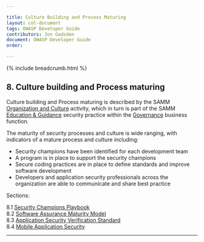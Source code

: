 ```yaml
---

title: Culture Building and Process Maturing
layout: col-document
tags: OWASP Developer Guide
contributors: Jon Gadsden
document: OWASP Developer Guide
order:

---
```


{% include breadcrumb.html %}

## 8. Culture building and Process maturing

Culture building and Process maturing is described by the SAMM [Organization and Culture][sammgegoc] activity,
which in turn is part of the SAMM [Education & Guidance][sammgeg] security practice
within the [Governance][sammg] business function.

The maturity of security processes and culture is wide ranging, with indicators of a mature process and culture including:

* Security champions have been identified for each development team
* A program is in place to support the security champions
* Secure coding practices are in place to define standards and improve software development
* Developers and application security professionals across the organization are able to communicate and share best practice

Sections:

8.1 [Security Champions Playbook](#security-champions-playbook)  
8.2 [Software Assurance Maturity Model](#software-assurance-maturity-model)  
8.3 [Application Security Verification Standard](#application-security-verification-standard)  
8.4 [Mobile Application Security](#mobile-application-security)  

----

[sammg]: https://owaspsamm.org/model/governance/
[sammgeg]: https://owaspsamm.org/model/governance/education-and-guidance/
[sammgegoc]: https://owaspsamm.org/model/governance/education-and-guidance/stream-b/

